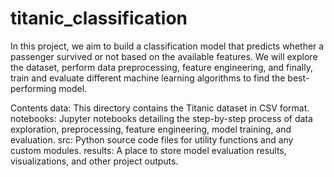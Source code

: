 # titanic_classification
In this project, we aim to build a classification model that predicts whether a passenger survived or not based on the available features. We will explore the dataset, perform data preprocessing, feature engineering, and finally, train and evaluate different machine learning algorithms to find the best-performing model.

Contents
data: This directory contains the Titanic dataset in CSV format.
notebooks: Jupyter notebooks detailing the step-by-step process of data exploration, preprocessing, feature engineering, model training, and evaluation.
src: Python source code files for utility functions and any custom modules.
results: A place to store model evaluation results, visualizations, and other project outputs.
